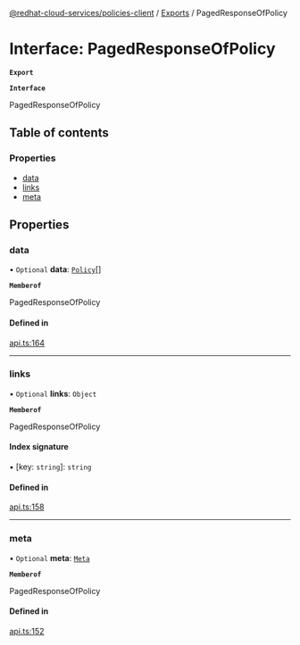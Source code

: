 [@redhat-cloud-services/policies-client](../README.md) / [Exports](../modules.md) / PagedResponseOfPolicy

# Interface: PagedResponseOfPolicy

**`Export`**

**`Interface`**

PagedResponseOfPolicy

## Table of contents

### Properties

- [data](PagedResponseOfPolicy.md#data)
- [links](PagedResponseOfPolicy.md#links)
- [meta](PagedResponseOfPolicy.md#meta)

## Properties

### data

• `Optional` **data**: [`Policy`](Policy.md)[]

**`Memberof`**

PagedResponseOfPolicy

#### Defined in

[api.ts:164](https://github.com/mkholjuraev/javascript-clients/blob/master/packages/policies/api.ts#L164)

___

### links

• `Optional` **links**: `Object`

**`Memberof`**

PagedResponseOfPolicy

#### Index signature

▪ [key: `string`]: `string`

#### Defined in

[api.ts:158](https://github.com/mkholjuraev/javascript-clients/blob/master/packages/policies/api.ts#L158)

___

### meta

• `Optional` **meta**: [`Meta`](Meta.md)

**`Memberof`**

PagedResponseOfPolicy

#### Defined in

[api.ts:152](https://github.com/mkholjuraev/javascript-clients/blob/master/packages/policies/api.ts#L152)
